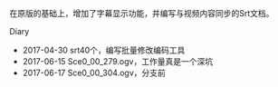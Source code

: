 在原版的基础上，增加了字幕显示功能，并编写与视频内容同步的Srt文档。


Diary
* 2017-04-30 srt40个，编写批量修改编码工具
* 2017-06-15 Sce0_00_279.ogv，工作量真是一个深坑
* 2017-06-17 Sce0_00_304.ogv，分支前
